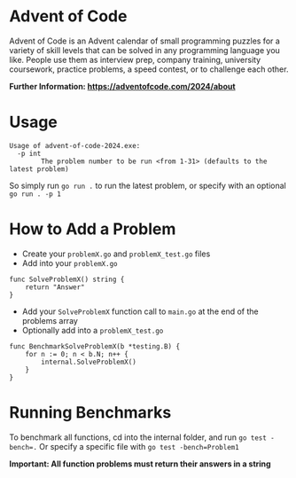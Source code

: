 # Advent of Code

Advent of Code is an Advent calendar of small programming puzzles for a variety of skill levels that can be solved in any programming language you like. People use them as interview prep, company training, university coursework, practice problems, a speed contest, or to challenge each other.

**Further Information: https://adventofcode.com/2024/about**

# Usage

```
Usage of advent-of-code-2024.exe:
  -p int
        The problem number to be run <from 1-31> (defaults to the latest problem)
```

So simply run `go run .` to run the latest problem, or specify with an optional `go run . -p 1`

# How to Add a Problem

- Create your `problemX.go` and `problemX_test.go` files
- Add into your `problemX.go`

```
func SolveProblemX() string {
    return "Answer"
}
```

- Add your `SolveProblemX` function call to `main.go` at the end of the problems array
- Optionally add into a `problemX_test.go`

```
func BenchmarkSolveProblemX(b *testing.B) {
    for n := 0; n < b.N; n++ {
		internal.SolveProblemX()
	}
}
```

# Running Benchmarks

To benchmark all functions, cd into the internal folder, and run `go test -bench=.`
Or specify a specific file with `go test -bench=Problem1`

**Important: All function problems must return their answers in a string**

